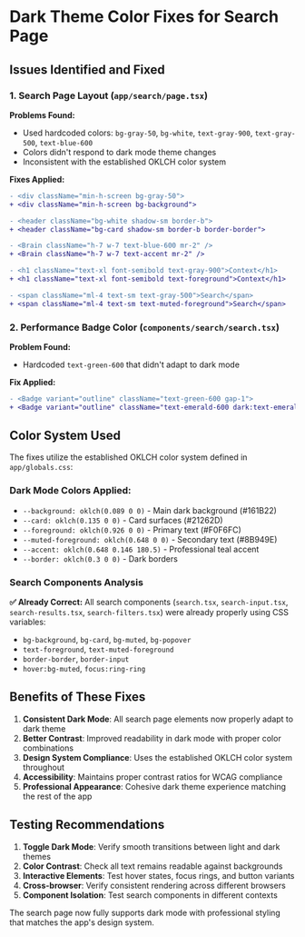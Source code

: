 # Dark Theme Color Fixes for Search Page

## Issues Identified and Fixed

### 1. Search Page Layout (`app/search/page.tsx`)

**Problems Found:**

- Used hardcoded colors: `bg-gray-50`, `bg-white`, `text-gray-900`, `text-gray-500`, `text-blue-600`
- Colors didn't respond to dark mode theme changes
- Inconsistent with the established OKLCH color system

**Fixes Applied:**

```diff
- <div className="min-h-screen bg-gray-50">
+ <div className="min-h-screen bg-background">

- <header className="bg-white shadow-sm border-b">
+ <header className="bg-card shadow-sm border-b border-border">

- <Brain className="h-7 w-7 text-blue-600 mr-2" />
+ <Brain className="h-7 w-7 text-accent mr-2" />

- <h1 className="text-xl font-semibold text-gray-900">Context</h1>
+ <h1 className="text-xl font-semibold text-foreground">Context</h1>

- <span className="ml-4 text-sm text-gray-500">Search</span>
+ <span className="ml-4 text-sm text-muted-foreground">Search</span>
```

### 2. Performance Badge Color (`components/search/search.tsx`)

**Problem Found:**

- Hardcoded `text-green-600` that didn't adapt to dark mode

**Fix Applied:**

```diff
- <Badge variant="outline" className="text-green-600 gap-1">
+ <Badge variant="outline" className="text-emerald-600 dark:text-emerald-400 gap-1">
```

## Color System Used

The fixes utilize the established OKLCH color system defined in `app/globals.css`:

### Dark Mode Colors Applied:

- `--background: oklch(0.089 0 0)` - Main dark background (#161B22)
- `--card: oklch(0.135 0 0)` - Card surfaces (#21262D)
- `--foreground: oklch(0.926 0 0)` - Primary text (#F0F6FC)
- `--muted-foreground: oklch(0.648 0 0)` - Secondary text (#8B949E)
- `--accent: oklch(0.648 0.146 180.5)` - Professional teal accent
- `--border: oklch(0.3 0 0)` - Dark borders

### Search Components Analysis

**✅ Already Correct:** All search components (`search.tsx`, `search-input.tsx`, `search-results.tsx`, `search-filters.tsx`) were already properly using CSS variables:

- `bg-background`, `bg-card`, `bg-muted`, `bg-popover`
- `text-foreground`, `text-muted-foreground`
- `border-border`, `border-input`
- `hover:bg-muted`, `focus:ring-ring`

## Benefits of These Fixes

1. **Consistent Dark Mode**: All search page elements now properly adapt to dark theme
2. **Better Contrast**: Improved readability in dark mode with proper color combinations
3. **Design System Compliance**: Uses the established OKLCH color system throughout
4. **Accessibility**: Maintains proper contrast ratios for WCAG compliance
5. **Professional Appearance**: Cohesive dark theme experience matching the rest of the app

## Testing Recommendations

1. **Toggle Dark Mode**: Verify smooth transitions between light and dark themes
2. **Color Contrast**: Check all text remains readable against backgrounds
3. **Interactive Elements**: Test hover states, focus rings, and button variants
4. **Cross-browser**: Verify consistent rendering across different browsers
5. **Component Isolation**: Test search components in different contexts

The search page now fully supports dark mode with professional styling that matches the app's design system.
